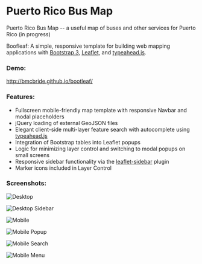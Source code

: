 Puerto Rico Bus Map
========

Puerto Rico Bus Map -- a useful map of buses and other services for Puerto Rico (in progress)

Boofleaf: A simple, responsive template for building web mapping applications with [Bootstrap 3](http://getbootstrap.com/), [Leaflet](http://leafletjs.com/), and [typeahead.js](http://twitter.github.io/typeahead.js/).

### Demo:
http://bmcbride.github.io/bootleaf/

### Features:
* Fullscreen mobile-friendly map template with responsive Navbar and modal placeholders
* jQuery loading of external GeoJSON files
* Elegant client-side multi-layer feature search with autocomplete using [typeahead.js](http://twitter.github.io/typeahead.js/)
* Integration of Bootstrap tables into Leaflet popups
* Logic for minimizing layer control and switching to modal popups on small screens
* Responsive sidebar functionality via the [leaflet-sidebar](https://github.com/turbo87/leaflet-sidebar/) plugin
* Marker icons included in Layer Control

### Screenshots:

![Desktop](http://bmcbride.github.io/bootleaf/screenshots/bootleaf-desktop1.png)

![Desktop Sidebar](http://bmcbride.github.io/bootleaf/screenshots/bootleaf-desktop2.png)

![Mobile](http://bmcbride.github.io/bootleaf/screenshots/bootleaf-mobile1.png)

![Mobile Popup](http://bmcbride.github.io/bootleaf/screenshots/bootleaf-mobile2.png)

![Mobile Search](http://bmcbride.github.io/bootleaf/screenshots/bootleaf-mobile3.png)

![Mobile Menu](http://bmcbride.github.io/bootleaf/screenshots/bootleaf-mobile4.png)
